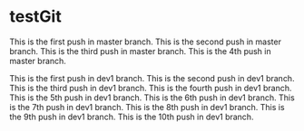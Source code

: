# testGit
This is the first push in master branch.
This is the second push in master branch.
This is the third push in master branch.
This is the 4th push in master branch.


This is the first push in dev1 branch.
This is the second push in dev1 branch.
This is the third push in dev1 branch.
This is the fourth push in dev1 branch.
This is the 5th push in dev1 branch.
This is the 6th push in dev1 branch.
This is the 7th push in dev1 branch.
This is the 8th push in dev1 branch.
This is the 9th push in dev1 branch.
This is the 10th push in dev1 branch.